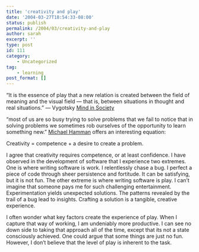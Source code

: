 ```yaml
---
title: 'creativity and play'
date: '2004-03-27T18:54:33-08:00'
status: publish
permalink: /2004/03/creativity-and-play
author: sarah
excerpt: ''
type: post
id: 111
category:
    - Uncategorized
tag:
    - learning
post_format: []
---
```

“It is the essence of play that a new relation is created between the field of meaning and the visual field — that is, between situations in thought and real situations.” — Vygotsky <u>Mind in Society</u>

“most of us are so busy trying to solve problems that we fail to notice that in solving problems we sometimes rob ourselves of the opportunity to learn something new.” [Michael Hamman](http://www.humansandcomputing.org/archives/000035.html) offers an interesting equation:

Creativity = competence + a desire to create a problem.

I agree that creativity requires competence, or at least confidence. I have observed in the development of software that I experience two extremes. One is where writing software is work. I relentlessly chase a bug. I perfect a piece of code through sheer persistence and fortitude. It can be satisfying, but it is not fun. The other extreme is where writing software is play. I can’t imagine that someone pays me for such challenging entertainment. Experimentation yields unexpected solutions. The patterns revealed by the trail of a bug lead to insights. Crafting a solution is a tangible, creative experience.

I often wonder what key factors create the experience of play. When I capture that way of working, I am undeniably more productive. I can see no down side to taking that approach all of the time, except that its not a state consciously achieved. One could argue that some things are just no fun. However, I don’t believe that the level of play is inherent to the task.